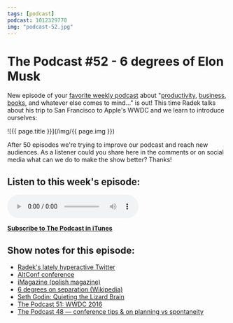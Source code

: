 ```yaml
---
tags: [podcast]
podcast: 1012329770
img: "podcast-52.jpg"
---
```


# The Podcast #52 - 6 degrees of Elon Musk

New episode of your [favorite weekly podcast][p] about "[productivity](/productivity), [business](/business), [books](/books), and whatever else comes to mind..." is out! This time Radek talks about his trip to San Francisco to Apple's WWDC and we learn to introduce ourselves:

<!--More-->

![{{ page.title }}](/img/{{ page.img }})

After 50 episodes we're trying to improve our podcast and reach new audiences. As a listener could you share here in the comments or on social media what can we do to make the show better? Thanks!

## Listen to this week's episode:

<audio controls>
<source src="https://files.nozbe.com/podcast/052.mp3" type="audio/mpeg">
</audio>

**[Subscribe to The Podcast in iTunes][i]**

## Show notes for this episode:

  * [Radek's lately hyperactive Twitter](https://twitter.com/radexp)
  * [AltConf conference](http://altconf.com/)
  * [iMagazine (polish magazine)](https://imagazine.pl/)
  * [6 degrees on separation (Wikipedia)](https://en.wikipedia.org/wiki/Six_degrees_of_separation)
  * [Seth Godin: Quieting the Lizard Brain](https://www.youtube.com/watch?v=qtZfTpV4KPE)
  * [The Podcast 51: WWDC 2016](/podcast-51)
  * [The Podcast 48 — conference tips & on planning vs spontaneity](/podcast-48)

[e]: /podcast-52
[p]: /podcast
[n]: https://nozbe.com/?a=mike
[r]: https://michael.gratis/radex
[i]: https://michael.gratis/thepodcast